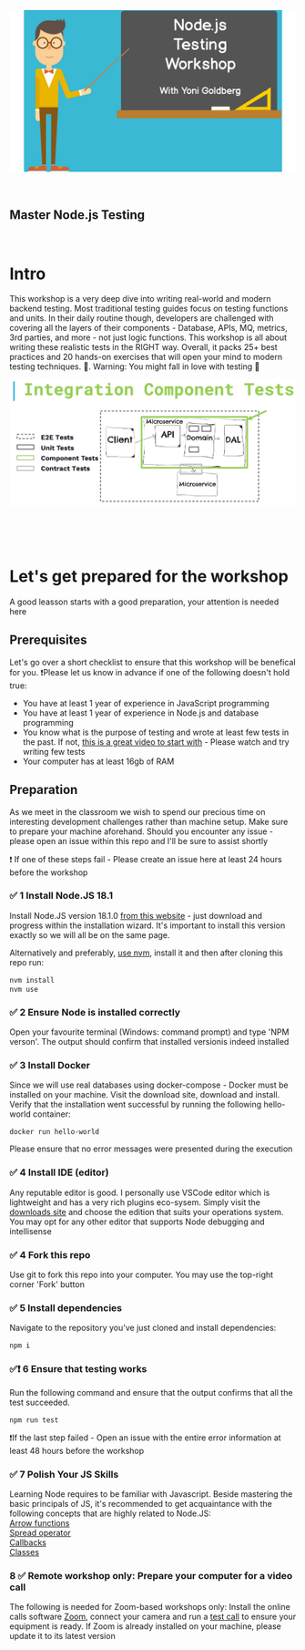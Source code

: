 ![Header](./graphics/workshop-banner.jpg 'Component Tests')

<br/>

## Master Node.js Testing

<br/>

# Intro

This workshop is a very deep dive into writing real-world and modern backend testing. Most traditional testing guides focus on testing functions and units. In their daily routine though, developers are challenged with covering all the layers of their components - Database, APIs, MQ, metrics, 3rd parties, and more - not just logic functions. This workshop is all about writing these realistic tests in the RIGHT way. Overall, it packs 25+ best practices and 20 hands-on exercises that will open your mind to modern testing techniques. 🚀. Warning: You might fall in love with testing 💚

![Header](/graphics/component-diagram.jpg 'Component Tests')

<br/><br/><br/>

# Let's get prepared for the workshop

A good leasson starts with a good preparation, your attention is needed here

## Prerequisites

Let's go over a short checklist to ensure that this workshop will be benefical for you. ❗️Please let us know in advance if one of the following doesn't hold true:

- You have at least 1 year of experience in JavaScript programming
- You have at least 1 year of experience in Node.js and database programming
- You know what is the purpose of testing and wrote at least few tests in the past. If not, [this is a great video to start with](https://www.youtube.com/watch?v=r9HdJ8P6GQI) - Please watch and try writing few tests
- Your computer has at least 16gb of RAM

## Preparation

As we meet in the classroom we wish to spend our precious time on interesting development challenges rather than machine setup. Make sure to prepare your machine aforehand. Should you encounter any issue - please open an issue within this repo and I'll be sure to assist shortly

❗️ If one of these steps fail - Please create an issue here at least 24 hours before the workshop

### ✅ 1 Install Node.JS 18.1

Install Node.JS version 18.1.0 [from this website](https://nodejs.org/en/) - just download and progress within the installation wizard. It's important to install this version exactly so we will all be on the same page.

Alternatively and preferably, [use nvm](https://github.com/nvm-sh/nvm), install it and then after cloning this repo run:

```
nvm install
nvm use
```

### ✅ 2 Ensure Node is installed correctly

Open your favourite terminal (Windows: command prompt) and type 'NPM verson'. The output should confirm that installed versionis indeed installed

### ✅ 3 Install Docker

Since we will use real databases using docker-compose - Docker must be installed on your machine. Visit the download site, download and install. Verify that the installation went successful by running the following hello-world container:

```
docker run hello-world
```

Please ensure that no error messages were presented during the execution

### ✅ 4 Install IDE (editor)

Any reputable editor is good. I personally use VSCode editor which is lightweight and has a very rich plugins eco-sysem. Simply visit the [downloads site](https://code.visualstudio.com/download) and choose the edition that suits your operations system. You may opt for any other editor that supports Node debugging and intellisense

### ✅ 4 Fork this repo

Use git to fork this repo into your computer. You may use the top-right corner 'Fork' button

### ✅ 5 Install dependencies

Navigate to the repository you've just cloned and install dependencies:

```
npm i
```

### ✅❗️ 6 Ensure that testing works

Run the following command and ensure that the output confirms that all the test succeeded.

```
npm run test

```

❗️If the last step failed - Open an issue with the entire error information at least 48 hours before the workshop

### ✅ 7 Polish Your JS Skills

Learning Node requires to be familiar with Javascript. Beside mastering the basic principals of JS, it's recommended to get acquaintance with the following concepts that are highly related to Node.JS:
<br/>
[Arrow functions](https://developer.mozilla.org/en-US/docs/Web/JavaScript/Reference/Functions/Arrow_functions)
<br/>
[Spread operator](https://developer.mozilla.org/en-US/docs/Web/JavaScript/Reference/Operators/Spread_syntax)
<br/>
[Callbacks](https://developer.mozilla.org/en-US/docs/Glossary/Callback_function)
<br/>
[Classes](https://developer.mozilla.org/en-US/docs/Web/JavaScript/Reference/Classes)

### 8 ✅ Remote workshop only: Prepare your computer for a video call

The following is needed for Zoom-based workshops only: Install the online calls software [Zoom](https://zoom.us/download), connect your camera and run a [test call](https://zoom.us/test) to ensure your equipment is ready. If Zoom is already installed on your machine, please update it to its latest version

<!--stackedit_data:
eyJoaXN0b3J5IjpbLTEwNTU3ODkwLC0xNzcxODg2MTE3LDczMj
I4MDA5M119
-->
